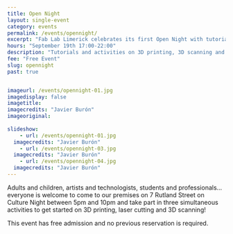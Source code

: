 ```yaml
---
title: Open Night
layout: single-event
category: events
permalink: /events/opennight/
excerpt: "Fab Lab Limerick celebrates its first Open Night with tutorials and activities on 3D printing, 3D scanning and laser cutting. "
hours: "September 19th 17:00-22:00"
description: "Tutorials and activities on 3D printing, 3D scanning and laser cutting. September 19th 17:00-22:00"
fee: "Free Event"
slug: opennight
past: true


imageurl: /events/opennight-01.jpg
imagedisplay: false
imagetitle: 
imagecredits: "Javier Burón"
imageoriginal:
 
slideshow:
    - url: /events/opennight-01.jpg
  imagecredits: "Javier Burón"
    - url: /events/opennight-03.jpg
  imagecredits: "Javier Burón"
    - url: /events/opennight-04.jpg
  imagecredits: "Javier Burón"
---
```


Adults and children, artists and technologists, students and professionals… everyone is welcome to come to our premises on 7 Rutland Street on Culture Night between 5pm and 10pm and take part in three simultaneous activities to get started on 3D printing, laser cutting and 3D scanning! 

This event has free admission and no previous reservation is required.